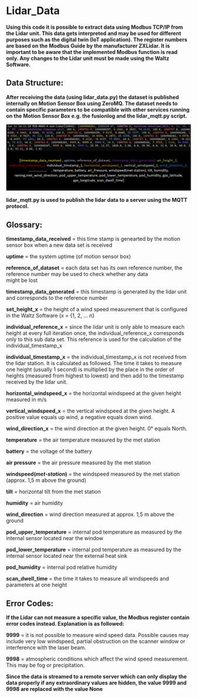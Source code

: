 # Lidar_Data
**Using this code it is possible to extract data using Modbus TCP/IP from the Lidar unit. This data gets interpreted and may be used for different purposes such as the digital twin (IoT application).
The register numbers are based on the Modbus Guide by the manufacturer ZXLidar. 
It is important to be aware that the implemented Modbus function is read only. Any changes to the Lidar unit must be made using the Waltz Software.**

## Data Structure:

**After receiving the data (using lidar_data.py) the dataset is published internally on Motion Sensor Box using ZeroMQ. The dataset needs to contain specific parameters to be compatible with other services running on the Motion Sensor Box e.g. the fusionlog and the lidar_mqtt.py script.**

![Data Structure](doc/data_structure.png)

**lidar_mqtt.py is used to publish the lidar data to a server using the MQTT protocol.**

## Glossary:

**timestamp_data_received** = this time stamp is genearted by the motion sensor box when a new data set is received

**uptime** = the system uptime (of motion sensor box)

**reference_of_dataset** = each data set has its own reference number,
					   the reference number may be used to check whether any data	
					   might be lost
					   
**timestamp_data_generated** = this timestamp is generated by the lidar unit and corresponds
						   to the reference number
						 
**set_height_x** = the height of a wind speed measurement that is configured in the Waltz Software (x = {1, 2, ... n}

**individual_reference_x** = since the lidar unit is only able to measure each height at every full
						 iteration once, the individual_reference_x corresponds only to this 
						 sub data set. This reference is used for the calculation of the individual_timestamp_x
						 
**individual_timestamp_x** = the individual_timestamp_x is not received from the lidar station. It is calculated as followed.
						 The time it takes to measure one height (usually 1 second) is multiplied by the place in the order of heights
						 (measured from highest to lowest) and then add to the timestamp received by the lidar unit.
						 
**horizontal_windspeed_x** = the horizontal windspeed at the given height measured in m/s

**vertical_windspeed_x** = the vertical windspeed at the given height. A positive value equals up wind, a negative equals down wind.

**wind_direction_x** = the wind direction at the given height. 0° equals North.

**temperature** = the air temperature measured by the met station 

**battery** = the voltage of the battery

**air pressure** = the air pressure measured by the met station

**windspeed(*met-station*)** = the windspeed measured by the met station (approx. 1,5 m above the ground)

**tilt** = horizontal tilt from the met station

**humidity** = air humidity

**wind_direction** = wind direction measured at approx. 1,5 m above the ground

**pod_upper_temperature** = internal pod temperature as measured by the internal 
						sensor located near the window
						
**pod_lower_temperature** = internal pod temperature as measured by the internal 
						sensor located near the external heat sink
						
**pod_humidity** = internal pod relative humidity

**scan_dwell_time** = the time it takes to measure all windspeeds and parameters at one height


## Error Codes:
**If the Lidar can not measure a specific value, the Modbus register contain error codes instead. Explanation
is as followed:**

**9999** = it is not possible to measure wind speed data. Possible causes may include
	   very low windspeed, partial obstruction on the scanner window or interference
	   with the laser beam.
		
**9998** = atmospheric conditions which affect the wind speed measurement. This may be 
	   fog or precipitation.

**Since the data is streamed to a remote server which can only display the data properly if 
any extraordinary values are hidden, the value 9999 and 9998 are replaced with the value None**

